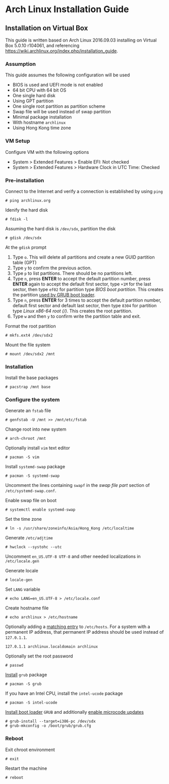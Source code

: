 # Arch Linux Installation Guide

## Installation on Virtual Box

This guide is written based on Arch Linux 2016.09.03 installing on Virtual Box 5.0.10 r104061, and referencing https://wiki.archlinux.org/index.php/installation_guide.

### Assumption

This guide assumes the following configuration will be used
* BIOS is used and UEFI mode is not enabled
* 64 bit CPU with 64 bit OS
* One single hard disk
* Using GPT partition
* One single root partition as partition scheme
* Swap file will be used instead of swap partition
* Minimal package installation
* With hostname `archlinux`
* Using Hong Kong time zone

### VM Setup

Configure VM with the following options
* System > Extended Features > Enable EFI: Not checked
* System > Extended Features > Hardware Clock in UTC Time: Checked

### Pre-installation

Connect to the Internet and verify a connection is established by using `ping`

```
# ping archlinux.org
```

Idenify the hard disk

```
# fdisk -l
```

Assuming the hard disk is `/dev/sdx`, partition the disk

```
# gdisk /dev/sdx
```

At the `gdisk` prompt

1. Type `o`. This will delete all partitions and create a new GUID partition table (GPT)
2. Type `y` to confirm the previous action.
3. Type `p` to list partitions. There should be no partitions left.
4. Type `n`, press **ENTER** to accept the default partition number, press **ENTER** again to accept the default first sector, type `+1M` for the last sector, then type `ef02` for partition type *BIOS boot partition*. This creates the partition [used by GRUB boot loader](https://wiki.archlinux.org/index.php/GRUB#BIOS_systems).
5. Type `n`, press **ENTER** for 3 times to accept the default partition number, default first sector and default last sector, then type `8304` for partition type *Linux x86-64 root (/)*. This creates the root partition.
6. Type `w` and then `y` to confirm write the partition table and exit.

Format the root partition

```
# mkfs.ext4 /dev/sdx2
```

Mount the file system

```
# mount /dev/sdx2 /mnt
```

### Installation

Install the base packages

```
# pacstrap /mnt base
```

### Configure the system

Generate an `fstab` file

```
# genfstab -U /mnt >> /mnt/etc/fstab
```

Change root into new system

```
# arch-chroot /mnt
```

Optionally install `vim` text editor

```
# pacman -S vim
```

Install `systemd-swap` package

```
# pacman -S systemd-swap
```

Uncomment the lines containing `swapf` in the *swap file part* section of `/etc/systemd-swap.conf`.

Enable swap file on boot

```
# systemctl enable systemd-swap
```

Set the time zone

```
# ln -s /usr/share/zoneinfo/Asia/Hong_Kong /etc/localtime
```

Generate `/etc/adjtime`

```
# hwclock --systohc --utc
```

Uncomment `en_US.UTF-8 UTF-8` and other needed localizations in `/etc/locale.gen`

Generate locale

```
# locale-gen
```

Set `LANG` variable

```
# echo LANG=en_US.UTF-8 > /etc/locale.conf
```

Create hostname file

```
# echo archlinux > /etc/hostname
```

Optionally adding a [matching entry](https://wiki.archlinux.org/index.php/Network_configuration#Local_network_hostname_resolution) to `/etc/hosts`. For a system with a permanent IP address, that permanent IP address should be used instead of `127.0.1.1`.

```
127.0.1.1 archlinux.localdomain archlinux
```

Optionally set the root password

```
# passwd
```

[Install](https://wiki.archlinux.org/index.php/GRUB#Installation) `grub` package

```
# pacman -S grub
```

If you have an Intel CPU, install the `intel-ucode` package

```
# pacman -S intel-ucode
```

[Install boot loader](https://wiki.archlinux.org/index.php/GRUB#Install_to_disk) `GRUB` and additionally [enable microcode updates](https://wiki.archlinux.org/index.php/Microcode#Enabling_Intel_microcode_updates)

```
# grub-install --target=i386-pc /dev/sdx
# grub-mkconfig -o /boot/grub/grub.cfg
```

### Reboot

Exit chroot environment

```
# exit
```

Restart the machine

```
# reboot
```
